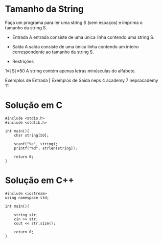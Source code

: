 # Tamanho da String

Faça um programa para ler uma string S (sem espaços) e imprima o tamanho da string S.

- Entrada
A entrada consiste de uma única linha contendo uma string S.

- Saída
A saída consiste de uma única linha contendo um inteiro correspondente ao tamanho da string S.

- Restrições

1≤∣S∣≤50
A string contém apenas letras minúsculas do alfabeto.

Exemplos de Entrada	 |  Exemplos de Saída
      neps                      4
     academy                    7
    nepsacademy                 11

# Solução em C
```
#include <stdio.h>
#include <stdlib.h>

int main(){    	
    char string[50];
	
	scanf("%s", string);
	printf("%d", strlen(string));
	
    return 0;
}
```
# Solução em C++
```
#include <iostream>
using namespace std;

int main(){
	
    string str;
	cin >> str;
	cout << str.size();

    return 0;
}
```